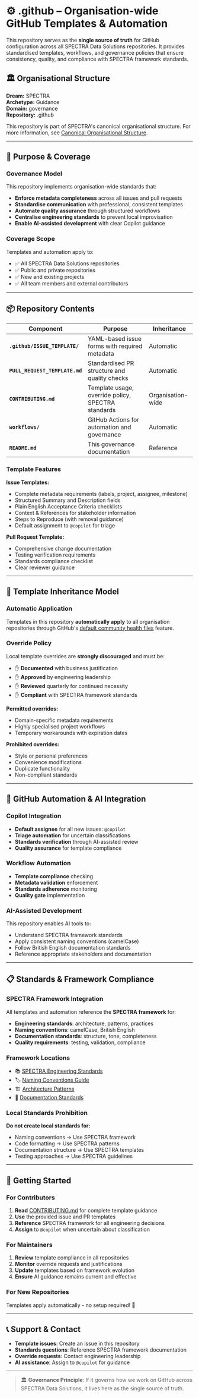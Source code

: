# ⚙️ .github – Organisation-wide GitHub Templates & Automation

This repository serves as the **single source of truth** for GitHub configuration across all SPECTRA Data Solutions repositories. It provides standardised templates, workflows, and governance policies that ensure consistency, quality, and compliance with SPECTRA framework standards.

## 🏛️ Organisational Structure
**Dream:** SPECTRA  
**Archetype:** Guidance  
**Domain:** governance  
**Repository:** .github

This repository is part of SPECTRA's canonical organisational structure. For more information, see [Canonical Organisational Structure](https://github.com/SPECTRADataSolutions/.github/blob/main/docs/canonicalOrganisationalStructure.md).

---

## 🎯 Purpose & Coverage

### Governance Model
This repository implements organisation-wide standards that:
- **Enforce metadata completeness** across all issues and pull requests
- **Standardise communication** with professional, consistent templates
- **Automate quality assurance** through structured workflows
- **Centralise engineering standards** to prevent local improvisation
- **Enable AI-assisted development** with clear Copilot guidance

### Coverage Scope
Templates and automation apply to:
- ✅ All SPECTRA Data Solutions repositories
- ✅ Public and private repositories
- ✅ New and existing projects
- ✅ All team members and external contributors

---

## 📦 Repository Contents

| Component | Purpose | Inheritance |
|-----------|---------|-------------|
| **`.github/ISSUE_TEMPLATE/`** | YAML-based issue forms with required metadata | Automatic |
| **`PULL_REQUEST_TEMPLATE.md`** | Standardised PR structure and quality checks | Automatic |
| **`CONTRIBUTING.md`** | Template usage, override policy, SPECTRA standards | Organisation-wide |
| **`workflows/`** | GitHub Actions for automation and governance | Automatic |
| **`README.md`** | This governance documentation | Reference |

### Template Features

**Issue Templates:**
- Complete metadata requirements (labels, project, assignee, milestone)
- Structured Summary and Description fields
- Plain English Acceptance Criteria checklists
- Context & References for stakeholder information
- Steps to Reproduce (with removal guidance)
- Default assignment to `@copilot` for triage

**Pull Request Template:**
- Comprehensive change documentation
- Testing verification requirements
- Standards compliance checklist
- Clear reviewer guidance

---

## 🔄 Template Inheritance Model

### Automatic Application
Templates in this repository **automatically apply** to all organisation repositories through GitHub's [default community health files](https://docs.github.com/en/communities/setting-up-your-project-for-healthy-contributions/creating-a-default-community-health-file) feature.

### Override Policy
Local template overrides are **strongly discouraged** and must be:
- ✋ **Documented** with business justification
- ✋ **Approved** by engineering leadership  
- ✋ **Reviewed** quarterly for continued necessity
- ✋ **Compliant** with SPECTRA framework standards

**Permitted overrides:**
- Domain-specific metadata requirements
- Highly specialised project workflows
- Temporary workarounds with expiration dates

**Prohibited overrides:**
- Style or personal preferences
- Convenience modifications
- Duplicate functionality
- Non-compliant standards

---

## 🤖 GitHub Automation & AI Integration

### Copilot Integration
- **Default assignee** for all new issues: `@copilot`
- **Triage automation** for uncertain classifications
- **Standards verification** through AI-assisted review
- **Quality assurance** for template compliance

### Workflow Automation
- **Template compliance** checking
- **Metadata validation** enforcement
- **Standards adherence** monitoring
- **Quality gate** implementation

### AI-Assisted Development
This repository enables AI tools to:
- Understand SPECTRA framework standards
- Apply consistent naming conventions (camelCase)
- Follow British English documentation standards
- Reference appropriate stakeholders and documentation

---

## 📋 Standards & Framework Compliance

### SPECTRA Framework Integration
All templates and automation reference the **SPECTRA framework** for:
- **Engineering standards**: architecture, patterns, practices
- **Naming conventions**: camelCase, British English
- **Documentation standards**: structure, tone, completeness
- **Quality requirements**: testing, validation, compliance

### Framework Locations
- 📚 [SPECTRA Engineering Standards](https://spectra.internal/standards)
- 🏷️ [Naming Conventions Guide](https://spectra.internal/naming)
- 🏗️ [Architecture Patterns](https://spectra.internal/architecture)
- 📝 [Documentation Standards](https://spectra.internal/documentation)

### Local Standards Prohibition
**Do not create local standards for:**
- Naming conventions → Use SPECTRA framework
- Code formatting → Use SPECTRA patterns  
- Documentation structure → Use SPECTRA templates
- Testing approaches → Use SPECTRA guidelines

---

## 🚀 Getting Started

### For Contributors
1. **Read** [CONTRIBUTING.md](CONTRIBUTING.md) for complete template guidance
2. **Use** the provided issue and PR templates
3. **Reference** SPECTRA framework for all engineering decisions
4. **Assign** to `@copilot` when uncertain about classification

### For Maintainers
1. **Review** template compliance in all repositories
2. **Monitor** override requests and justifications
3. **Update** templates based on framework evolution
4. **Ensure** AI guidance remains current and effective

### For New Repositories
Templates apply automatically - no setup required! 🎉

---

## 📞 Support & Contact

- **Template issues**: Create an issue in this repository
- **Standards questions**: Reference SPECTRA framework documentation
- **Override requests**: Contact engineering leadership
- **AI assistance**: Assign to `@copilot` for guidance

---

> 🏛️ **Governance Principle**: If it governs how we work on GitHub across SPECTRA Data Solutions, it lives here as the single source of truth.
